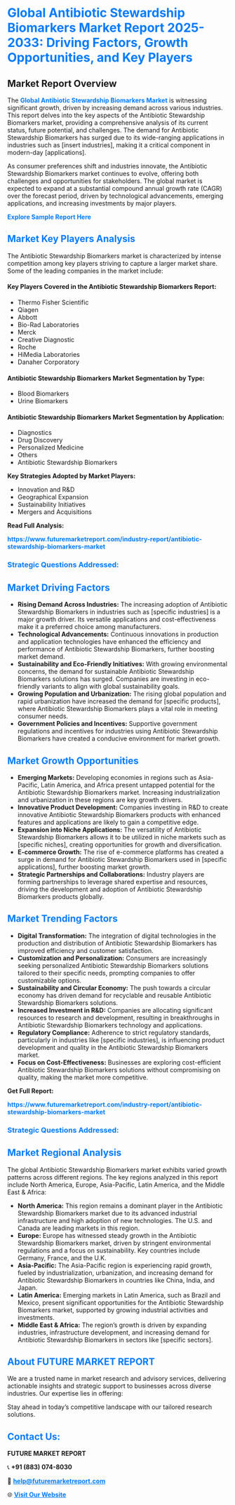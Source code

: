 <h1 style="color: #007BFF;">Global Antibiotic Stewardship Biomarkers Market Report 2025-2033: Driving Factors, Growth Opportunities, and Key Players</h1>

<section id="overview">
<h2>Market Report Overview</h2>
<p>The <a href="https://www.futuremarketreport.com/industry-report/antibiotic-stewardship-biomarkers-market" style="color: #007BFF; text-decoration: none;"><strong>Global Antibiotic Stewardship Biomarkers Market</strong></a> is witnessing significant growth, driven by increasing demand across various industries. This report delves into the key aspects of the Antibiotic Stewardship Biomarkers market, providing a comprehensive analysis of its current status, future potential, and challenges. The demand for Antibiotic Stewardship Biomarkers has surged due to its wide-ranging applications in industries such as [insert industries], making it a critical component in modern-day [applications].</p>
<p>As consumer preferences shift and industries innovate, the Antibiotic Stewardship Biomarkers market continues to evolve, offering both challenges and opportunities for stakeholders. The global market is expected to expand at a substantial compound annual growth rate (CAGR) over the forecast period, driven by technological advancements, emerging applications, and increasing investments by major players.</p>
</section>

<section id="overview">
<p><a href="https://www.futuremarketreport.com/request-sample/reportId=123853" style="color: #007BFF; text-decoration: none;"><strong>Explore Sample Report Here</strong></a></p>
</section>

<section id="key-players">
<h2 style="color: #007BFF;">Market Key Players Analysis</h2>
<p>The Antibiotic Stewardship Biomarkers market is characterized by intense competition among key players striving to capture a larger market share. Some of the leading companies in the market include:</p>
<h4>Key Players Covered in the Antibiotic Stewardship Biomarkers Report:</h4>
<ul><li>Thermo Fisher Scientific</li><li>Qiagen</li><li>Abbott</li><li>Bio-Rad Laboratories</li><li>Merck</li><li>Creative Diagnostic</li><li>Roche</li><li>HiMedia Laboratories</li><li>Danaher Corporatory</li></ul>
<h4>Antibiotic Stewardship Biomarkers Market Segmentation by Type:</h4>
<ul><li>Blood Biomarkers</li><li>Urine Biomarkers</li></ul>

<h4>Antibiotic Stewardship Biomarkers Market Segmentation by Application:</h4>
<ul><li>Diagnostics</li><li>Drug Discovery</li><li>Personalized Medicine</li><li>Others</li><li>Antibiotic Stewardship Biomarkers</li></ul>
<p><strong>Key Strategies Adopted by Market Players:</strong></p>
<ul>
<li>Innovation and R&D</li>
<li>Geographical Expansion</li>
<li>Sustainability Initiatives</li>
<li>Mergers and Acquisitions</li>
</ul>
</section>

<section>
<p><strong>Read Full Analysis: </strong></p><a href="https://www.futuremarketreport.com/industry-report/antibiotic-stewardship-biomarkers-market" style="color: #007BFF; text-decoration: none;"><strong>https://www.futuremarketreport.com/industry-report/antibiotic-stewardship-biomarkers-market</strong></a>
<h3 style="color: #007BFF;">Strategic Questions Addressed:</h3>
</section>

<section id="driving-factors">
<h2 style="color: #007BFF;">Market Driving Factors</h2>
<ul>
<li><strong>Rising Demand Across Industries:</strong> The increasing adoption of Antibiotic Stewardship Biomarkers in industries such as [specific industries] is a major growth driver. Its versatile applications and cost-effectiveness make it a preferred choice among manufacturers.</li>
<li><strong>Technological Advancements:</strong> Continuous innovations in production and application technologies have enhanced the efficiency and performance of Antibiotic Stewardship Biomarkers, further boosting market demand.</li>
<li><strong>Sustainability and Eco-Friendly Initiatives:</strong> With growing environmental concerns, the demand for sustainable Antibiotic Stewardship Biomarkers solutions has surged. Companies are investing in eco-friendly variants to align with global sustainability goals.</li>
<li><strong>Growing Population and Urbanization:</strong> The rising global population and rapid urbanization have increased the demand for [specific products], where Antibiotic Stewardship Biomarkers plays a vital role in meeting consumer needs.</li>
<li><strong>Government Policies and Incentives:</strong> Supportive government regulations and incentives for industries using Antibiotic Stewardship Biomarkers have created a conducive environment for market growth.</li>
</ul>
</section>

<section id="growth-opportunities">
<h2 style="color: #007BFF;">Market Growth Opportunities</h2>
<ul>
<li><strong>Emerging Markets:</strong> Developing economies in regions such as Asia-Pacific, Latin America, and Africa present untapped potential for the Antibiotic Stewardship Biomarkers market. Increasing industrialization and urbanization in these regions are key growth drivers.</li>
<li><strong>Innovative Product Development:</strong> Companies investing in R&D to create innovative Antibiotic Stewardship Biomarkers products with enhanced features and applications are likely to gain a competitive edge.</li>
<li><strong>Expansion into Niche Applications:</strong> The versatility of Antibiotic Stewardship Biomarkers allows it to be utilized in niche markets such as [specific niches], creating opportunities for growth and diversification.</li>
<li><strong>E-commerce Growth:</strong> The rise of e-commerce platforms has created a surge in demand for Antibiotic Stewardship Biomarkers used in [specific applications], further boosting market growth.</li>
<li><strong>Strategic Partnerships and Collaborations:</strong> Industry players are forming partnerships to leverage shared expertise and resources, driving the development and adoption of Antibiotic Stewardship Biomarkers products globally.</li>
</ul>
</section>

<section id="trending-factors">
<h2 style="color: #007BFF;">Market Trending Factors</h2>
<ul>
<li><strong>Digital Transformation:</strong> The integration of digital technologies in the production and distribution of Antibiotic Stewardship Biomarkers has improved efficiency and customer satisfaction.</li>
<li><strong>Customization and Personalization:</strong> Consumers are increasingly seeking personalized Antibiotic Stewardship Biomarkers solutions tailored to their specific needs, prompting companies to offer customizable options.</li>
<li><strong>Sustainability and Circular Economy:</strong> The push towards a circular economy has driven demand for recyclable and reusable Antibiotic Stewardship Biomarkers solutions.</li>
<li><strong>Increased Investment in R&D:</strong> Companies are allocating significant resources to research and development, resulting in breakthroughs in Antibiotic Stewardship Biomarkers technology and applications.</li>
<li><strong>Regulatory Compliance:</strong> Adherence to strict regulatory standards, particularly in industries like [specific industries], is influencing product development and quality in the Antibiotic Stewardship Biomarkers market.</li>
<li><strong>Focus on Cost-Effectiveness:</strong> Businesses are exploring cost-efficient Antibiotic Stewardship Biomarkers solutions without compromising on quality, making the market more competitive.</li>
</ul>
</section>

<section>
<p><strong>Get Full Report: </strong></p><a href="https://www.futuremarketreport.com/industry-report/antibiotic-stewardship-biomarkers-market" style="color: #007BFF; text-decoration: none;"><strong>https://www.futuremarketreport.com/industry-report/antibiotic-stewardship-biomarkers-market</strong></a>
<h3 style="color: #007BFF;">Strategic Questions Addressed:</h3>
</section>


<section id="regional-analysis">
<h2 style="color: #007BFF;">Market Regional Analysis</h2>
<p>The global Antibiotic Stewardship Biomarkers market exhibits varied growth patterns across different regions. The key regions analyzed in this report include North America, Europe, Asia-Pacific, Latin America, and the Middle East & Africa:</p>
<ul>
<li><strong>North America:</strong> This region remains a dominant player in the Antibiotic Stewardship Biomarkers market due to its advanced industrial infrastructure and high adoption of new technologies. The U.S. and Canada are leading markets in this region.</li>
<li><strong>Europe:</strong> Europe has witnessed steady growth in the Antibiotic Stewardship Biomarkers market, driven by stringent environmental regulations and a focus on sustainability. Key countries include Germany, France, and the U.K.</li>
<li><strong>Asia-Pacific:</strong> The Asia-Pacific region is experiencing rapid growth, fueled by industrialization, urbanization, and increasing demand for Antibiotic Stewardship Biomarkers in countries like China, India, and Japan.</li>
<li><strong>Latin America:</strong> Emerging markets in Latin America, such as Brazil and Mexico, present significant opportunities for the Antibiotic Stewardship Biomarkers market, supported by growing industrial activities and investments.</li>
<li><strong>Middle East & Africa:</strong> The region’s growth is driven by expanding industries, infrastructure development, and increasing demand for Antibiotic Stewardship Biomarkers in sectors like [specific sectors].</li>
</ul>
</section>

<footer>
<h2 style="color: #007BFF;">About FUTURE MARKET REPORT</h2>
<p>We are a trusted name in market research and advisory services, delivering actionable insights and strategic support to businesses across diverse industries. Our expertise lies in offering:</p>

<p>Stay ahead in today’s competitive landscape with our tailored research solutions.</p>

<h2 style="color: #007BFF;">Contact Us:</h2>
<p><strong>FUTURE MARKET REPORT</strong></p>
<p>📞 <strong>+91 (883) 074-8030</strong></p>
<p>📧 <strong><a href="mailto:help@futuremarketreport.com" style="color: #007BFF;">help@futuremarketreport.com</a></strong></p>
<p>🌐 <strong><a href="https://www.futuremarketreport.com/" style="color: #007BFF;">Visit Our Website</a></strong></p>
</footer>